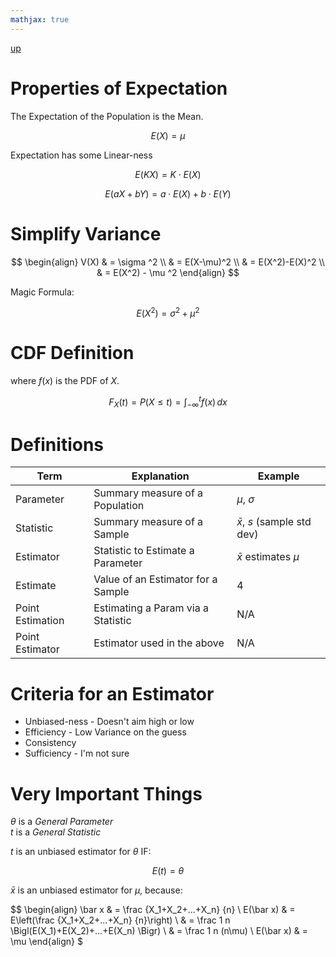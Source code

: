 ```yaml
---
mathjax: true
---
```

[up](./index.md)

# Properties of Expectation

The Expectation of the Population is the Mean.

$$E(X)=\mu$$

Expectation has some Linear-ness

$$E(KX)=K\cdot E(X)$$

$$E(aX + bY)=a\cdot E(X)+b\cdot E(Y)$$

# Simplify Variance

$$
\begin{align}
V(X) & = \sigma ^2 \\
& = E(X-\mu)^2 \\
& = E(X^2)-E(X)^2 \\
& = E(X^2) - \mu ^2
\end{align}
$$

Magic Formula:

$$E(X^2)=\sigma^2+\mu^2$$

# CDF Definition

where $f(x)$ is the PDF of $X$.

$$
F_X(t)=P(X\leq t) = \int_{-\infty}^t f(x)\,dx
$$

# Definitions

Term | Explanation | Example
--- | --- | ---
Parameter | Summary measure of a Population | $\mu$, $\sigma$
Statistic | Summary measure of a Sample | $\bar x$, $s$ (sample std dev)
Estimator | Statistic to Estimate a Parameter | $\bar x$ estimates $\mu$
Estimate | Value of an Estimator for a Sample | 4
Point Estimation | Estimating a Param via a Statistic | N/A
Point Estimator | Estimator used in the above | N/A

# Criteria for an Estimator

- Unbiased-ness - Doesn't aim high or low
- Efficiency - Low Variance on the guess
- Consistency
- Sufficiency - I'm not sure

# Very Important Things

$\theta$ is a *General Parameter*  
$t$ is a *General Statistic*

$t$ is an unbiased estimator for $\theta$ IF:

$$E(t)=\theta$$

$\bar x$ is an unbiased estimator for $\mu$, because:

$$
\begin{align}
\bar x & = \frac {X_1+X_2+...+X_n} {n} \\
E(\bar x) & = E\left(\frac {X_1+X_2+...+X_n} {n}\right) \\
& = \frac 1 n \Bigl(E(X_1)+E(X_2)+...+E(X_n) \Bigr) \\
& = \frac 1 n (n\mu) \\
E(\bar x) & = \mu
\end{align}
$
